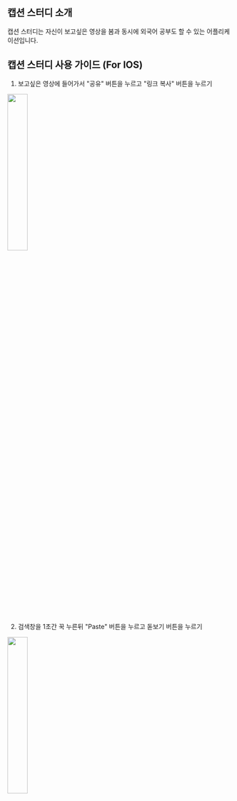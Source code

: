 ## 캡션 스터디 소개

캡션 스터디는 자신이 보고싶은 영상을 봄과 동시에 외국어 공부도 할 수 있는 어플리케이션입니다.

## 캡션 스터디 사용 가이드 (For IOS)

1. 보고싶은 영상에 들어가서 "공유" 버튼을 누르고 "링크 복사" 버튼을 누르기
<img width="30%" src="https://user-images.githubusercontent.com/76607580/157795450-93a73536-15ce-44bf-8a4e-e5db841a3841.gif"/>

2. 검색창을 1초간 꾹 누른뒤 "Paste" 버튼을 누르고 돋보기 버튼을 누르기
<img width="30%" src="https://user-images.githubusercontent.com/76607580/157795677-a71a4eff-66b9-43cb-8054-dfe1a825d300.gif"/>

